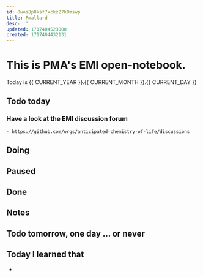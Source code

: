 ```yaml
---
id: 0wos8p8ksf7xckz27k0mswp
title: Pmallard
desc: ''
updated: 1717404523000
created: 1717404432131
---
```


# This is PMA's EMI open-notebook.

Today is {{ CURRENT_YEAR }}.{{ CURRENT_MONTH }}.{{ CURRENT_DAY }}

## Todo today

### Have a look at the EMI discussion forum
    - https://github.com/orgs/anticipated-chemistry-of-life/discussions
###
###

## Doing

## Paused

## Done

## Notes

## Todo tomorrow, one day ... or never

###
###
###


## Today I learned that

-
